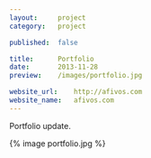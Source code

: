 ```yaml
---
layout:     project
category:   project

published:  false

title:      Portfolio
date:       2013-11-28
preview:    /images/portfolio.jpg

website_url:    http://afivos.com
website_name:   afivos.com
---
```

Portfolio update.

{% image portfolio.jpg %}